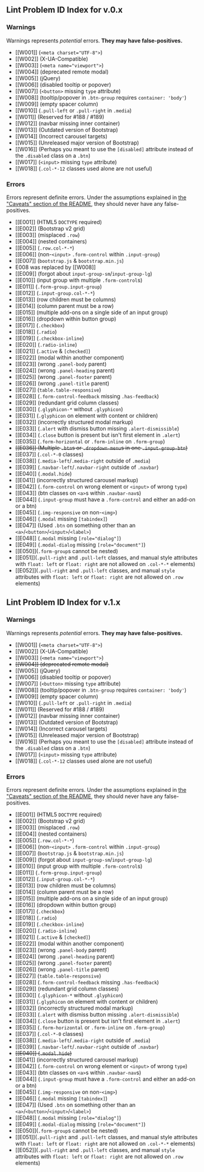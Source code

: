 ## Lint Problem ID Index for v.0.x

### Warnings

Warnings represents *potential* errors. **They may have false-positives.**

* [[W001]] (`<meta charset="UTF-8">`)
* [[W002]] (X-UA-Compatible)
* [[W003]] (`<meta name="viewport">`)
* [[W004]] (deprecated remote modal)
* [[W005]] (jQuery)
* [[W006]] (disabled tooltip or popover)
* [[W007]] (`<button>` missing `type` attribute)
* [[W008]] (tooltip/popover in `.btn-group` requires `container: 'body'`)
* [[W009]] (empty spacer column)
* [[W010]] (`.pull-left` or `.pull-right` in `.media`)
* [[W011]] (Reserved for #188 / #189)
* [[W012]] (navbar missing inner container)
* [[W013]] (Outdated version of Bootstrap)
* [[W014]] (Incorrect carousel targets)
* [[W015]] (Unreleased major version of Bootstrap)
* [[W016]] (Perhaps you meant to use the `[disabled]` attribute instead of the `.disabled` class on a `.btn`)
* [[W017]] (`<input>` missing `type` attribute)
* [[W018]] (`.col-*-12` classes used alone are not useful)

### Errors

Errors represent definite errors. Under the assumptions explained in [the "Caveats" section of the README](https://github.com/twbs/bootlint/blob/master/README.md#caveats), they should never have any false-positives.

* [[E001]] (HTML5 `DOCTYPE` required)
* [[E002]] (Bootstrap v2 grid)
* [[E003]] (misplaced `.row`)
* [[E004]] (nested containers)
* [[E005]] (`.row.col-*-*`)
* [[E006]] (non-`<input>` `.form-control` within `.input-group`)
* [[E007]] (`bootstrap.js` & `bootstrap.min.js`)
* E008 was replaced by [[W008]]
* [[E009]] (forgot about `input-group-sm`/`input-group-lg`)
* [[E010]] (input group with multiple `.form-control`s)
* [[E011]] (`.form-group.input-group`)
* [[E012]] (`.input-group.col-*-*`)
* [[E013]] (row children must be columns)
* [[E014]] (column parent must be a row)
* [[E015]] (multiple add-ons on a single side of an input group)
* [[E016]] (dropdown within button group)
* [[E017]] (`.checkbox`)
* [[E018]] (`.radio`)
* [[E019]] (`.checkbox-inline`)
* [[E020]] (`.radio-inline`)
* [[E021]] (`.active` & `[checked]`)
* [[E022]] (modal within another component)
* [[E023]] (wrong `.panel-body` parent)
* [[E024]] (wrong `.panel-heading` parent)
* [[E025]] (wrong `.panel-footer` parent)
* [[E026]] (wrong `.panel-title` parent)
* [[E027]] (`table.table-responsive`)
* [[E028]] (`.form-control-feedback` missing `.has-feedback`)
* [[E029]] (redundant grid column classes)
* [[E030]] (`.glyphicon-*` without `.glyphicon`)
* [[E031]] (`.glyphicon` on element with content or children)
* [[E032]] (incorrectly structured modal markup)
* [[E033]] (`.alert` with dismiss button missing `.alert-dismissible`)
* [[E034]] (`.close` button is present but isn't first element in `.alert`)
* [[E035]] (`.form-horizontal` or `.form-inline` on `.form-group`)
* ~~[[E036]] (Multiple `.btn`s or `.dropdown-menu`s in one `.input-group-btn`)~~
* [[E037]] (`.col-*-0` classes)
* [[E038]] (`.media-left`/`.media-right` outside of `.media`)
* [[E039]] (`.navbar-left`/`.navbar-right` outside of `.navbar`)
* [[E040]] (`.modal.hide`)
* [[E041]] (incorrectly structured carousel markup)
* [[E042]] (`.form-control` on wrong element or `<input>` of wrong `type`)
* [[E043]] (btn classes on `<a>`s within `.navbar-nav`s)
* [[E044]] (`.input-group` must have a `.form-control` and either an add-on or a btn)
* [[E045]] (`.img-responsive` on non-`<img>`)
* [[E046]] (`.modal` missing `[tabindex]`)
* [[E047]] (Used `.btn` on something other than an `<a>`/`<button>`/`<input>`/`<label>`)
* [[E048]] (`.modal` missing `[role="dialog"]`)
* [[E049]] (`.modal-dialog` missing `[role="document"]`)
* [[E050]](`.form-group`s cannot be nested)
* [[E051]](`.pull-right` and `.pull-left` classes, and manual style attributes with `float: left` or `float: right` are not allowed on `.col-*-*` elements)
* [[E052]](`.pull-right` and `.pull-left` classes, and manual `style` attributes with `float: left` or `float: right` are not allowed on `.row` elements)


## Lint Problem ID Index for v.1.x

### Warnings

Warnings represents *potential* errors. **They may have false-positives.**

* [[W001]] (`<meta charset="UTF-8">`)
* [[W002]] (X-UA-Compatible)
* [[W003]] (`<meta name="viewport">`)
* ~~[[W004]] (deprecated remote modal)~~
* [[W005]] (jQuery)
* [[W006]] (disabled tooltip or popover)
* [[W007]] (`<button>` missing `type` attribute)
* [[W008]] (tooltip/popover in `.btn-group` requires `container: 'body'`)
* [[W009]] (empty spacer column)
* [[W010]] (`.pull-left` or `.pull-right` in `.media`)
* [[W011]] (Reserved for #188 / #189)
* [[W012]] (navbar missing inner container)
* [[W013]] (Outdated version of Bootstrap)
* [[W014]] (Incorrect carousel targets)
* [[W015]] (Unreleased major version of Bootstrap)
* [[W016]] (Perhaps you meant to use the `[disabled]` attribute instead of the `.disabled` class on a `.btn`)
* [[W017]] (`<input>` missing `type` attribute)
* [[W018]] (`.col-*-12` classes used alone are not useful)

### Errors

Errors represent definite errors. Under the assumptions explained in [the "Caveats" section of the README](https://github.com/twbs/bootlint/blob/master/README.md#caveats), they should never have any false-positives.

* [[E001]] (HTML5 `DOCTYPE` required)
* [[E002]] (Bootstrap v2 grid)
* [[E003]] (misplaced `.row`)
* [[E004]] (nested containers)
* [[E005]] (`.row.col-*-*`)
* [[E006]] (non-`<input>` `.form-control` within `.input-group`)
* [[E007]] (`bootstrap.js` & `bootstrap.min.js`)
* [[E009]] (forgot about `input-group-sm`/`input-group-lg`)
* [[E010]] (input group with multiple `.form-control`s)
* [[E011]] (`.form-group.input-group`)
* [[E012]] (`.input-group.col-*-*`)
* [[E013]] (row children must be columns)
* [[E014]] (column parent must be a row)
* [[E015]] (multiple add-ons on a single side of an input group)
* [[E016]] (dropdown within button group)
* [[E017]] (`.checkbox`)
* [[E018]] (`.radio`)
* [[E019]] (`.checkbox-inline`)
* [[E020]] (`.radio-inline`)
* [[E021]] (`.active` & `[checked]`)
* [[E022]] (modal within another component)
* [[E023]] (wrong `.panel-body` parent)
* [[E024]] (wrong `.panel-heading` parent)
* [[E025]] (wrong `.panel-footer` parent)
* [[E026]] (wrong `.panel-title` parent)
* [[E027]] (`table.table-responsive`)
* [[E028]] (`.form-control-feedback` missing `.has-feedback`)
* [[E029]] (redundant grid column classes)
* [[E030]] (`.glyphicon-*` without `.glyphicon`)
* [[E031]] (`.glyphicon` on element with content or children)
* [[E032]] (incorrectly structured modal markup)
* [[E033]] (`.alert` with dismiss button missing `.alert-dismissible`)
* [[E034]] (`.close` button is present but isn't first element in `.alert`)
* [[E035]] (`.form-horizontal` or `.form-inline` on `.form-group`)
* [[E037]] (`.col-*-0` classes)
* [[E038]] (`.media-left`/`.media-right` outside of `.media`)
* [[E039]] (`.navbar-left`/`.navbar-right` outside of `.navbar`)
* ~~[[E040]] (`.modal.hide`)~~
* [[E041]] (incorrectly structured carousel markup)
* [[E042]] (`.form-control` on wrong element or `<input>` of wrong `type`)
* [[E043]] (btn classes on `<a>`s within `.navbar-nav`s)
* [[E044]] (`.input-group` must have a `.form-control` and either an add-on or a btn)
* [[E045]] (`.img-responsive` on non-`<img>`)
* [[E046]] (`.modal` missing `[tabindex]`)
* [[E047]] (Used `.btn` on something other than an `<a>`/`<button>`/`<input>`/`<label>`)
* [[E048]] (`.modal` missing `[role="dialog"]`)
* [[E049]] (`.modal-dialog` missing `[role="document"]`)
* [[E050]](`.form-group`s cannot be nested)
* [[E051]](`.pull-right` and `.pull-left` classes, and manual style attributes with `float: left` or `float: right` are not allowed on `.col-*-*` elements)
* [[E052]](`.pull-right` and `.pull-left` classes, and manual `style` attributes with `float: left` or `float: right` are not allowed on `.row` elements)
